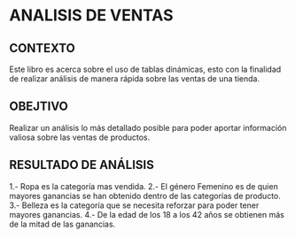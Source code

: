 # ANALISIS DE VENTAS 

## CONTEXTO
Este libro es acerca sobre el uso de tablas dinámicas, esto con la finalidad de realizar análisis de manera rápida sobre las ventas de una tienda.

## OBEJTIVO
Realizar un análisis lo más detallado posible para poder aportar información valiosa sobre las ventas de productos.

## RESULTADO DE ANÁLISIS
1.- Ropa es la categoría mas vendida.
2.- El género Femenino es de quien mayores ganancias se han obtenido dentro de las categorías de producto.
3.-  Belleza es la categoría que se necesita reforzar para poder tener mayores ganancias.
4.- De la edad de los 18 a los 42 años se obtienen más de la mitad de las ganancias.

